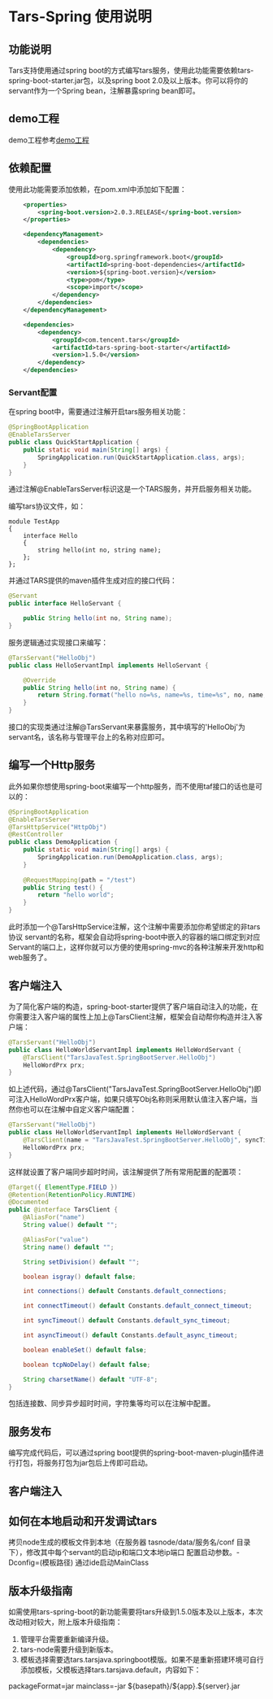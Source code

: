 # Tars-Spring 使用说明

## 功能说明

Tars支持使用通过spring boot的方式编写tars服务，使用此功能需要依赖tars-spring-boot-starter.jar包，以及spring boot 2.0及以上版本。你可以将你的servant作为一个Spring bean，注解暴露spring bean即可。

## demo工程
demo工程参考[demo工程](https://github.com/Tencent/Tars/tree/master/java/examples/tars-spring-boot-server)

## 依赖配置

使用此功能需要添加依赖，在pom.xml中添加如下配置：
```xml
    <properties>
        <spring-boot.version>2.0.3.RELEASE</spring-boot.version>
    </properties>

    <dependencyManagement>
        <dependencies>
            <dependency>
                <groupId>org.springframework.boot</groupId>
                <artifactId>spring-boot-dependencies</artifactId>
                <version>${spring-boot.version}</version>
                <type>pom</type>
                <scope>import</scope>
            </dependency>
        </dependencies>
    </dependencyManagement>

    <dependencies>
        <dependency>
            <groupId>com.tencent.tars</groupId>
            <artifactId>tars-spring-boot-starter</artifactId>
            <version>1.5.0</version>
        </dependency>
    </dependencies>
```

### Servant配置

在spring boot中，需要通过注解开启tars服务相关功能：
```java
@SpringBootApplication
@EnableTarsServer
public class QuickStartApplication {
    public static void main(String[] args) {
        SpringApplication.run(QuickStartApplication.class, args);
    }
}
```
通过注解@EnableTarsServer标识这是一个TARS服务，并开启服务相关功能。

编写tars协议文件，如：
```
module TestApp
{
	interface Hello
	{
	    string hello(int no, string name);
	};
};
```
并通过TARS提供的maven插件生成对应的接口代码：
```java
@Servant
public interface HelloServant {

	public String hello(int no, String name);
}

```
服务逻辑通过实现接口来编写：
```java
@TarsServant("HelloObj")
public class HelloServantImpl implements HelloServant {

    @Override
    public String hello(int no, String name) {
        return String.format("hello no=%s, name=%s, time=%s", no, name, System.currentTimeMillis());
    }
}
```
接口的实现类通过注解@TarsServant来暴露服务，其中填写的'HelloObj'为servant名，该名称与管理平台上的名称对应即可。

## 编写一个Http服务
此外如果你想使用spring-boot来编写一个http服务，而不使用taf接口的话也是可以的：
```java
@SpringBootApplication
@EnableTarsServer
@TarsHttpService("HttpObj")
@RestController
public class DemoApplication {
    public static void main(String[] args) {
        SpringApplication.run(DemoApplication.class, args);
    }
	
	@RequestMapping(path = "/test")
    public String test() {
        return "hello world";
    }
}
```
此时添加一个@TarsHttpService注解，这个注解中需要添加你希望绑定的非tars协议 servant的名称，框架会自动将spring-boot中嵌入的容器的端口绑定到对应Servant的端口上，这样你就可以方便的使用spring-mvc的各种注解来开发http和web服务了。

## 客户端注入
为了简化客户端的构造，spring-boot-starter提供了客户端自动注入的功能，在你需要注入客户端的属性上加上@TarsClient注解，框架会自动帮你构造并注入客户端：
```java
@TarsServant("HelloObj")
public class HelloWorldServantImpl implements HelloWordServant {
    @TarsClient("TarsJavaTest.SpringBootServer.HelloObj")
    HelloWordPrx prx;
}
```
如上述代码，通过@TarsClient("TarsJavaTest.SpringBootServer.HelloObj")即可注入HelloWordPrx客户端，如果只填写Obj名称则采用默认值注入客户端，当然你也可以在注解中自定义客户端配置：
```java
@TarsServant("HelloObj")
public class HelloWorldServantImpl implements HelloWordServant {
    @TarsClient(name = "TarsJavaTest.SpringBootServer.HelloObj", syncTimeout = 1000)
    HelloWordPrx prx;
}
```
这样就设置了客户端同步超时时间，该注解提供了所有常用配置的配置项：
```java
@Target({ ElementType.FIELD })
@Retention(RetentionPolicy.RUNTIME)
@Documented
public @interface TarsClient {
    @AliasFor("name")
    String value() default "";

    @AliasFor("value")
    String name() default "";

    String setDivision() default "";

    boolean isgray() default false;

    int connections() default Constants.default_connections;

    int connectTimeout() default Constants.default_connect_timeout;

    int syncTimeout() default Constants.default_sync_timeout;

    int asyncTimeout() default Constants.default_async_timeout;

    boolean enableSet() default false;

    boolean tcpNoDelay() default false;

    String charsetName() default "UTF-8";
}
```
包括连接数、同步异步超时时间，字符集等均可以在注解中配置。

## 服务发布

编写完成代码后，可以通过spring boot提供的spring-boot-maven-plugin插件进行打包，将服务打包为jar包后上传即可启动。

## 客户端注入



## 如何在本地启动和开发调试tars
拷贝node生成的模板文件到本地（在服务器 tasnode/data/服务名/conf 目录下），修改其中每个servant的启动ip和端口文本地ip端口
配置启动参数。-Dconfig=(模板路径)
通过ide启动MainClass

## 版本升级指南

如需使用tars-spring-boot的新功能需要将tars升级到1.5.0版本及以上版本，本次改动相对较大，附上版本升级指南：
1. 管理平台需要重新编译升级。
2. tars-node需要升级到新版本。
3. 模板选择需要选tars.tarsjava.springboot模版。如果不是重新搭建环境可自行添加模板，父模板选择tars.tarsjava.default，内容如下：
> <tars>
<application>
<server>
packageFormat=jar
mainclass=-jar ${basepath}/${app}.${server}.jar
</server>
</application>
</tars>
